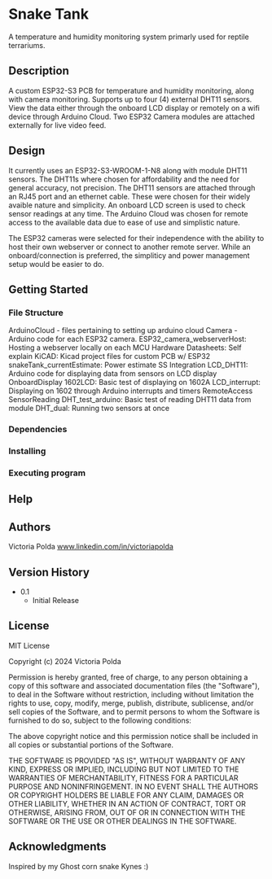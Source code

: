 # Snake Tank

A temperature and humidity monitoring system primarly used for reptile terrariums. 

## Description

A custom ESP32-S3 PCB for temperature and humidity monitoring, along with camera monitoring. Supports up to four (4) external DHT11 sensors.
View the data either through the onboard LCD display or remotely on a wifi device through Arduino Cloud.
Two ESP32 Camera modules are attached externally for live video feed. 

## Design

It currently uses an ESP32-S3-WROOM-1-N8 along with module DHT11 sensors. The DHT11s where chosen for affordability and the need for general accuracy, not precision.
The DHT11 sensors are attached through an RJ45 port and an ethernet cable. These were chosen for their widely avaible nature and simplicity.
An onboard LCD screen is used to check sensor readings at any time. 
The Arduino Cloud was chosen for remote access to the available data due to ease of use and simplistic nature.

The ESP32 cameras were selected for their independence with the ability to host their own webserver or connect to another remote server. While an onboard/connection is preferred, the simpliticy and power management setup would be easier to do.

## Getting Started

### File Structure
ArduinoCloud - files pertaining to setting up arduino cloud
Camera - Arduino code for each ESP32 camera. 
   ESP32_camera_webserverHost: Hosting a webserver locally on each MCU
Hardware
   Datasheets: Self explain
   KiCAD: Kicad project files for custom PCB w/ ESP32
   snakeTank_currentEstimate: Power estimate SS
Integration
   LCD_DHT11: Arduino code for displaying data from sensors on LCD display
OnboardDisplay
   1602LCD: Basic test of displaying on 1602A
   LCD_interrupt: Displaying on 1602 through Arduino interrupts and timers
RemoteAccess
SensorReading
   DHT_test_arduino: Basic test of reading DHT11 data from module
   DHT_dual: Running two sensors at once

### Dependencies


### Installing


### Executing program


## Help

## Authors

Victoria Polda
www.linkedin.com/in/victoriapolda

## Version History

* 0.1
    * Initial Release

## License

MIT License

Copyright (c) 2024 Victoria Polda

Permission is hereby granted, free of charge, to any person obtaining a copy
of this software and associated documentation files (the "Software"), to deal
in the Software without restriction, including without limitation the rights
to use, copy, modify, merge, publish, distribute, sublicense, and/or sell
copies of the Software, and to permit persons to whom the Software is
furnished to do so, subject to the following conditions:

The above copyright notice and this permission notice shall be included in all
copies or substantial portions of the Software.

THE SOFTWARE IS PROVIDED "AS IS", WITHOUT WARRANTY OF ANY KIND, EXPRESS OR
IMPLIED, INCLUDING BUT NOT LIMITED TO THE WARRANTIES OF MERCHANTABILITY,
FITNESS FOR A PARTICULAR PURPOSE AND NONINFRINGEMENT. IN NO EVENT SHALL THE
AUTHORS OR COPYRIGHT HOLDERS BE LIABLE FOR ANY CLAIM, DAMAGES OR OTHER
LIABILITY, WHETHER IN AN ACTION OF CONTRACT, TORT OR OTHERWISE, ARISING FROM,
OUT OF OR IN CONNECTION WITH THE SOFTWARE OR THE USE OR OTHER DEALINGS IN THE
SOFTWARE.

## Acknowledgments

Inspired by my Ghost corn snake Kynes :) 
